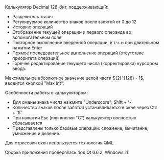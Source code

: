 Калькулятор Decimal 128-бит, поддерживающий:
 - Разделитель тысяч
 - Регулируемое количество знаков после запятой от 0 до 12
 - Историю операций
 - Отображение текущей операции и первого операнда во вспомогательном поле
 - Повторное выполнение введенной операции, в т.ч. и при длительном нажатии Enter
 - Прямое последовательное выполнение операций (отсутствие приоритета операций)
 - Горячее редактирование текущего числа (корректировка) курсором ввода.

Максимальное абсолютное значение целой части $\{2}^{128} - 1$, вводится кнопкой "Max Int".

Особенности работы с калькулятором:
 - Для смены знака числа нажмите "Underscore": Shift + '-'
 - Количество знаков после запятой устанавливается в окне через Ctrl + 'S'
 - При нажатии Esc (или кнопки "C") калькулятор полностью сбрасывается
 - Представлены только базовые операции: сложение, вычитание, умножение и деление. 

Для отрисовки окон используется технология QML.

Сборка приложения проверялась под Qt 6.6.2, Windows 11.
